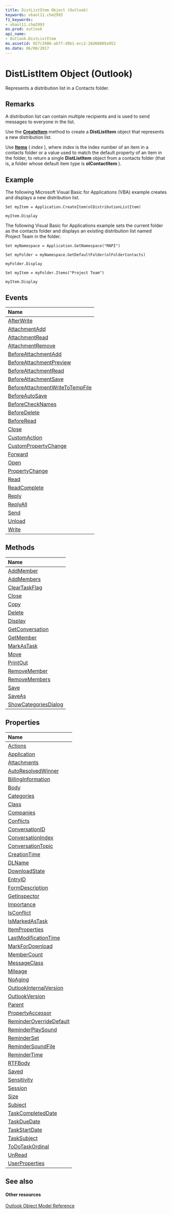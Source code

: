 ```yaml
---
title: DistListItem Object (Outlook)
keywords: vbaol11.chm2993
f1_keywords:
- vbaol11.chm2993
ms.prod: outlook
api_name:
- Outlook.DistListItem
ms.assetid: 027c3986-abff-d9b1-ecc2-26d60805e952
ms.date: 06/08/2017
---
```



# DistListItem Object (Outlook)

Represents a distribution list in a Contacts folder.


## Remarks

 A distribution list can contain multiple recipients and is used to send messages to everyone in the list.

Use the  **[CreateItem](application-createitem-method-outlook.md)** method to create a **DistListItem** object that represents a new distribution list.

Use  **[Items](folder-items-property-outlook.md)** ( _index_ ), where _index_ is the index number of an item in a contacts folder or a value used to match the default property of an item in the folder, to return a single **DistListItem** object from a contacts folder (that is, a folder whose default item type is **olContactItem** ).


## Example

The following Microsoft Visual Basic for Applications (VBA) example creates and displays a new distribution list.


```
Set myItem = Application.CreateItem(olDistributionListItem) 
 
myItem.Display
```

The following Visual Basic for Applications example sets the current folder as the contacts folder and displays an existing distribution list named Project Team in the folder.




```
Set myNamespace = Application.GetNamespace("MAPI") 
 
Set myFolder = myNamespace.GetDefaultFolder(olFolderContacts) 
 
myFolder.Display 
 
Set myItem = myFolder.Items("Project Team") 
 
myItem.Display
```


## Events



|**Name**|
|:-----|
|[AfterWrite](distlistitem-afterwrite-event-outlook.md)|
|[AttachmentAdd](distlistitem-attachmentadd-event-outlook.md)|
|[AttachmentRead](distlistitem-attachmentread-event-outlook.md)|
|[AttachmentRemove](distlistitem-attachmentremove-event-outlook.md)|
|[BeforeAttachmentAdd](distlistitem-beforeattachmentadd-event-outlook.md)|
|[BeforeAttachmentPreview](distlistitem-beforeattachmentpreview-event-outlook.md)|
|[BeforeAttachmentRead](distlistitem-beforeattachmentread-event-outlook.md)|
|[BeforeAttachmentSave](distlistitem-beforeattachmentsave-event-outlook.md)|
|[BeforeAttachmentWriteToTempFile](distlistitem-beforeattachmentwritetotempfile-event-outlook.md)|
|[BeforeAutoSave](distlistitem-beforeautosave-event-outlook.md)|
|[BeforeCheckNames](distlistitem-beforechecknames-event-outlook.md)|
|[BeforeDelete](distlistitem-beforedelete-event-outlook.md)|
|[BeforeRead](distlistitem-beforeread-event-outlook.md)|
|[Close](distlistitem-close-event-outlook.md)|
|[CustomAction](distlistitem-customaction-event-outlook.md)|
|[CustomPropertyChange](distlistitem-custompropertychange-event-outlook.md)|
|[Forward](distlistitem-forward-event-outlook.md)|
|[Open](distlistitem-open-event-outlook.md)|
|[PropertyChange](distlistitem-propertychange-event-outlook.md)|
|[Read](distlistitem-read-event-outlook.md)|
|[ReadComplete](distlistitem-readcomplete-event-outlook.md)|
|[Reply](distlistitem-reply-event-outlook.md)|
|[ReplyAll](distlistitem-replyall-event-outlook.md)|
|[Send](distlistitem-send-event-outlook.md)|
|[Unload](distlistitem-unload-event-outlook.md)|
|[Write](distlistitem-write-event-outlook.md)|

## Methods



|**Name**|
|:-----|
|[AddMember](distlistitem-addmember-method-outlook.md)|
|[AddMembers](distlistitem-addmembers-method-outlook.md)|
|[ClearTaskFlag](distlistitem-cleartaskflag-method-outlook.md)|
|[Close](distlistitem-close-method-outlook.md)|
|[Copy](distlistitem-copy-method-outlook.md)|
|[Delete](distlistitem-delete-method-outlook.md)|
|[Display](distlistitem-display-method-outlook.md)|
|[GetConversation](distlistitem-getconversation-method-outlook.md)|
|[GetMember](distlistitem-getmember-method-outlook.md)|
|[MarkAsTask](distlistitem-markastask-method-outlook.md)|
|[Move](distlistitem-move-method-outlook.md)|
|[PrintOut](distlistitem-printout-method-outlook.md)|
|[RemoveMember](distlistitem-removemember-method-outlook.md)|
|[RemoveMembers](distlistitem-removemembers-method-outlook.md)|
|[Save](distlistitem-save-method-outlook.md)|
|[SaveAs](distlistitem-saveas-method-outlook.md)|
|[ShowCategoriesDialog](distlistitem-showcategoriesdialog-method-outlook.md)|

## Properties



|**Name**|
|:-----|
|[Actions](distlistitem-actions-property-outlook.md)|
|[Application](distlistitem-application-property-outlook.md)|
|[Attachments](distlistitem-attachments-property-outlook.md)|
|[AutoResolvedWinner](distlistitem-autoresolvedwinner-property-outlook.md)|
|[BillingInformation](distlistitem-billinginformation-property-outlook.md)|
|[Body](distlistitem-body-property-outlook.md)|
|[Categories](distlistitem-categories-property-outlook.md)|
|[Class](distlistitem-class-property-outlook.md)|
|[Companies](distlistitem-companies-property-outlook.md)|
|[Conflicts](distlistitem-conflicts-property-outlook.md)|
|[ConversationID](distlistitem-conversationid-property-outlook.md)|
|[ConversationIndex](distlistitem-conversationindex-property-outlook.md)|
|[ConversationTopic](distlistitem-conversationtopic-property-outlook.md)|
|[CreationTime](distlistitem-creationtime-property-outlook.md)|
|[DLName](distlistitem-dlname-property-outlook.md)|
|[DownloadState](distlistitem-downloadstate-property-outlook.md)|
|[EntryID](distlistitem-entryid-property-outlook.md)|
|[FormDescription](distlistitem-formdescription-property-outlook.md)|
|[GetInspector](distlistitem-getinspector-property-outlook.md)|
|[Importance](distlistitem-importance-property-outlook.md)|
|[IsConflict](distlistitem-isconflict-property-outlook.md)|
|[IsMarkedAsTask](distlistitem-ismarkedastask-property-outlook.md)|
|[ItemProperties](distlistitem-itemproperties-property-outlook.md)|
|[LastModificationTime](distlistitem-lastmodificationtime-property-outlook.md)|
|[MarkForDownload](distlistitem-markfordownload-property-outlook.md)|
|[MemberCount](distlistitem-membercount-property-outlook.md)|
|[MessageClass](distlistitem-messageclass-property-outlook.md)|
|[Mileage](distlistitem-mileage-property-outlook.md)|
|[NoAging](distlistitem-noaging-property-outlook.md)|
|[OutlookInternalVersion](distlistitem-outlookinternalversion-property-outlook.md)|
|[OutlookVersion](distlistitem-outlookversion-property-outlook.md)|
|[Parent](distlistitem-parent-property-outlook.md)|
|[PropertyAccessor](distlistitem-propertyaccessor-property-outlook.md)|
|[ReminderOverrideDefault](distlistitem-reminderoverridedefault-property-outlook.md)|
|[ReminderPlaySound](distlistitem-reminderplaysound-property-outlook.md)|
|[ReminderSet](distlistitem-reminderset-property-outlook.md)|
|[ReminderSoundFile](distlistitem-remindersoundfile-property-outlook.md)|
|[ReminderTime](distlistitem-remindertime-property-outlook.md)|
|[RTFBody](distlistitem-rtfbody-property-outlook.md)|
|[Saved](distlistitem-saved-property-outlook.md)|
|[Sensitivity](distlistitem-sensitivity-property-outlook.md)|
|[Session](distlistitem-session-property-outlook.md)|
|[Size](distlistitem-size-property-outlook.md)|
|[Subject](distlistitem-subject-property-outlook.md)|
|[TaskCompletedDate](distlistitem-taskcompleteddate-property-outlook.md)|
|[TaskDueDate](distlistitem-taskduedate-property-outlook.md)|
|[TaskStartDate](distlistitem-taskstartdate-property-outlook.md)|
|[TaskSubject](distlistitem-tasksubject-property-outlook.md)|
|[ToDoTaskOrdinal](distlistitem-todotaskordinal-property-outlook.md)|
|[UnRead](distlistitem-unread-property-outlook.md)|
|[UserProperties](distlistitem-userproperties-property-outlook.md)|

## See also


#### Other resources


[Outlook Object Model Reference](http://msdn.microsoft.com/library/73221b13-d8d8-99b8-3394-b95dbbfd5ddc%28Office.15%29.aspx)
